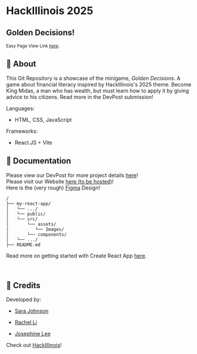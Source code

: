 # HackIllinois 2025
## Golden Decisions!
<sup> Easy Page View Link <a href="https://95jkkh64-4321.use.devtunnels.ms/" target="_blank">here</a>.

## 🚀 About
This Git Repository is a showcase of the minigame, _Golden Decisions_. A game about financial literacy inspired by HackIllinois's 2025 theme. Become King Midas, a man who has wealth, but must learn how to apply it by giving advice to his citizens. Read more in the DevPost submission!


Languages: 
- HTML, CSS, JavaScript <br>

Frameworks: 
- React.JS + Vite


## 📜 Documentation
Please view our DevPost for more project details [here](https://devpost.com/software/golden-decisions)! <br>
Please visit our Website [here (to be hosted)]()! <br>
Here is the (very rough) [Figma](https://www.figma.com/design/E8MPffaGbHvcnT1JaoKjl9/Untitled?node-id=0-1&t=8OeuXPV6UlxuI7jz-1) Design!
```
/
├── my-react-app/
│   └── .../
│   └── public/
│   └── src/
│       └── assets/
|          └── Images/
│       └── components/
│   └── .../
├── README.md
```
Read more on getting started with Create React App [here](./my-react-app/README.md). <br>

<br>

## 🔔 Credits
Developed by: 

- [Sara Johnson](https://github.com/sgjohnson455) 

- [Rachel Li](https://github.com/rli60) 

- [Josephine Lee](https://github.com/abyssaldragonz) 

Check out [HackIllinois](http://hackillinois.org/)!
<br> <br> <br>
